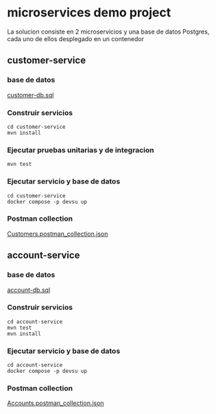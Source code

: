 # microservices demo project
La solucion consiste en 2 microservicios y una base de datos Postgres, cada uno de ellos desplegado en un contenedor
##  customer-service
### base de datos
[customer-db.sql](customer-db.sql)
### Construir servicios
```
cd customer-service
mvn install
```
### Ejecutar pruebas unitarias y de integracion
```
mvn test
```
### Ejecutar servicio y base de datos
```
cd customer-service
docker compose -p devsu up
```
### Postman collection
[Customers.postman_collection.json](Customers.postman_collection.json)
##  account-service
### base de datos
[account-db.sql](account-db.sql)
### Construir servicios
```
cd account-service
mvn test
mvn install
```
### Ejecutar servicio y base de datos
```
cd account-service
docker compose -p devsu up
```
### Postman collection
[Accounts.postman_collection.json](Accounts.postman_collection.json)



